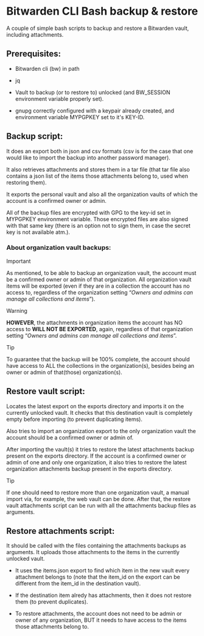 # Bitwarden CLI Bash backup & restore

A couple of simple bash scripts to backup and restore a Bitwarden vault,
including attachments.

## Prerequisites:

  * Bitwarden cli (bw) in path

  * jq

  * Vault to backup (or to restore to) unlocked (and BW_SESSION environment
    variable properly set).

  * gnupg correctly configured with a keypair already created, and environment
    variable MYPGPKEY set to it's KEY-ID.


## Backup script:

It does an export both in json and csv formats (csv is for the case that one
would like to import the backup into another password manager).

It also retrieves attachments and stores them in a tar file (that tar file also
contains a json list of the items those attachments belong to, used when
restoring them).

It exports the personal vault and also all the organization vaults of which the
account is a confirmed owner or admin.

All of the backup files are encrypted with GPG to the key-id set in MYPGPKEY
environment variable. Those encrypted files are also signed with that same key
(there is an option not to sign them, in case the secret key is not available
atm.).

### About **organization** vault backups:

> [!IMPORTANT]
As mentioned, to be able to backup an organization vault, the account must be a
confirmed owner or admin of that organization. All organization vault items
will be exported (even if they are in a collection the account has no access
to, regardless of the organization setting “_Owners and admins can manage all
collections and items_”).

> [!WARNING]
**HOWEVER**, the attachments in organization items the account has NO access to
**WILL NOT BE EXPORTED**, again, regardless of that organization setting
“_Owners and admins can manage all collections and items_”.

> [!TIP]
To guarantee that the backup will be 100% complete, the account should have
access to ALL the collections in the organization(s), besides being an owner or
admin of that(those) organization(s).


## Restore vault script:

Locates the latest export on the exports directory and imports it on the
currently unlocked vault. It checks that this destination vault is completely
empty before importing (to prevent duplicating items).

Also tries to import an organization export to the only organization vault the
account should be a confirmed owner or admin of.

After importing the vault(s) it tries to restore the latest attachments backup
present on the exports directory. If the account is a confirmed owner or admin
of one and only one organization, it also tries to restore the latest
organization attachments backup present in the exports directory.

> [!TIP]
If one should need to restore more than one organization vault, a manual import
via, for example, the web vault can be done. After that, the restore vault
attachments script can be run with all the attachments backup files as
arguments.


## Restore attachments script:

It should be called with the files containing the attachments backups as
arguments. It uploads those attachments to the items in the currently unlocked
vault.

  * It uses the items.json export to find which item in the new vault every
    attachment belongs to (note that the item_id on the export can be different
    from the item_id in the destination vault).

  * If the destination item alredy has attachments, then it does not restore
    them (to prevent duplicates).

  * To restore attachments, the account does not need to be admin or owner of
    any organization, BUT it needs to have access to the items those
    attachments belong to.


